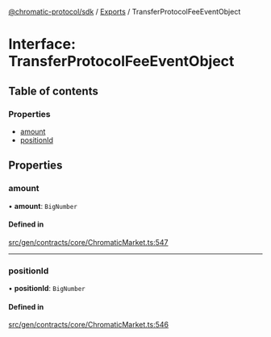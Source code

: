[@chromatic-protocol/sdk](../README.md) / [Exports](../modules.md) / TransferProtocolFeeEventObject

# Interface: TransferProtocolFeeEventObject

## Table of contents

### Properties

- [amount](TransferProtocolFeeEventObject.md#amount)
- [positionId](TransferProtocolFeeEventObject.md#positionid)

## Properties

### amount

• **amount**: `BigNumber`

#### Defined in

[src/gen/contracts/core/ChromaticMarket.ts:547](https://github.com/chromatic-protocol/sdk/blob/ff89bc3/src/gen/contracts/core/ChromaticMarket.ts#L547)

___

### positionId

• **positionId**: `BigNumber`

#### Defined in

[src/gen/contracts/core/ChromaticMarket.ts:546](https://github.com/chromatic-protocol/sdk/blob/ff89bc3/src/gen/contracts/core/ChromaticMarket.ts#L546)
